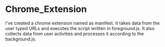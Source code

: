 # Chrome_Extension
I've created a chrome extension named as manifest.
It takes data from the user typed URLs and executes the script written in foreground.js.
It also collects data from user activities and processes it according to the background.js.
